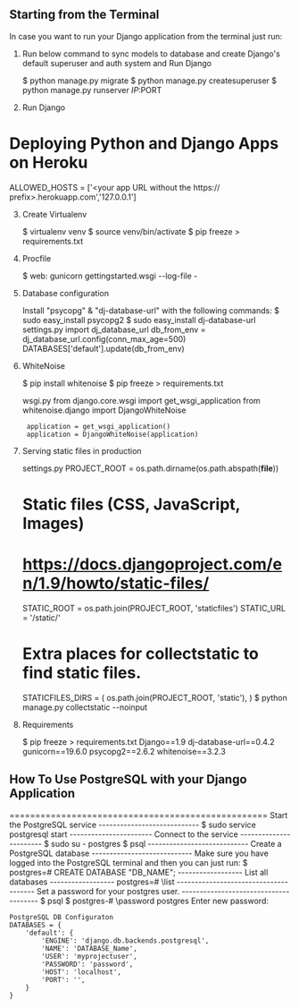 ## Starting from the Terminal

In case you want to run your Django application from the terminal just run:

1) Run below command to sync models to database and create Django's default superuser and auth system and Run Django

    $ python manage.py migrate
    $ python manage.py createsuperuser
    $ python manage.py runserver $IP:$PORT

2) Run Django

    

# Deploying Python and Django Apps on Heroku
ALLOWED_HOSTS = ['<your app URL without the https:// prefix>.herokuapp.com','127.0.0.1']

3) Create Virtualenv

    $ virtualenv venv
    $ source venv/bin/activate
    $ pip freeze > requirements.txt

4) Procfile

    $ web: gunicorn gettingstarted.wsgi --log-file -

5) Database configuration

    Install "psycopg" & "dj-database-url" with the following commands:
    $ sudo easy_install psycopg2
    $ sudo easy_install dj-database-url
    settings.py
        import dj_database_url
        db_from_env = dj_database_url.config(conn_max_age=500)
        DATABASES['default'].update(db_from_env)

6) WhiteNoise

    $ pip install whitenoise
    $ pip freeze > requirements.txt
    
    wsgi.py
        from django.core.wsgi import get_wsgi_application
        from whitenoise.django import DjangoWhiteNoise
        
        application = get_wsgi_application()
        application = DjangoWhiteNoise(application)

7) Serving static files in production

    settings.py
    PROJECT_ROOT = os.path.dirname(os.path.abspath(__file__))
    
    # Static files (CSS, JavaScript, Images)
    # https://docs.djangoproject.com/en/1.9/howto/static-files/
    STATIC_ROOT = os.path.join(PROJECT_ROOT, 'staticfiles')
    STATIC_URL = '/static/'
    
    # Extra places for collectstatic to find static files.
    STATICFILES_DIRS = (
        os.path.join(PROJECT_ROOT, 'static'),
    )
    $ python manage.py collectstatic --noinput


8) Requirements

    $ pip freeze > requirements.txt
        Django==1.9
        dj-database-url==0.4.2
        gunicorn==19.6.0
        psycopg2==2.6.2
        whitenoise==3.2.3

## How To Use PostgreSQL with your Django Application
==================================================
    Start the PostgreSQL service
    ----------------------------
    $ sudo service postgresql start
    -----------------------
    Connect to the service
    -----------------------
    $ sudo su - postgres
    $ psql
    ----------------------------
    Create a PostgreSQL database
    ----------------------------
    Make sure you have logged into the PostgreSQL terminal and then you can just run:
    $ postgres=# CREATE DATABASE "DB_NAME";
    ------------------
    List all databases
    ------------------
    postgres=# \list
    --------------------------------------
    Set a password for your postgres user.
    --------------------------------------
    $ psql
    $ postgres-# \password postgres
    Enter new password:
    
    PostgreSQL DB Configuraton
    DATABASES = {
        'default': {
            'ENGINE': 'django.db.backends.postgresql',
            'NAME': 'DATABASE_Name',
            'USER': 'myprojectuser',
            'PASSWORD': 'password',
            'HOST': 'localhost',
            'PORT': '',
        }
    }